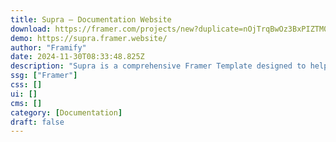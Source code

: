 ```yaml
---
title: Supra — Documentation Website
download: https://framer.com/projects/new?duplicate=nOjTrqBwOz3BxPIZTM0k&duplicateType=siteTemplate
demo: https://supra.framer.website/
author: "Framify"
date: 2024-11-30T08:33:48.825Z
description: "Supra is a comprehensive Framer Template designed to help businesses organize their documentation, product changelog, and support hub efficiently. By combining documentation management, product changelog tracking, and support hub integration, Supra provides businesses with a comprehensive solution for organizing and managing their customer-facing information effectively."
ssg: ["Framer"]
css: []
ui: []
cms: []
category: [Documentation]
draft: false
---
```

